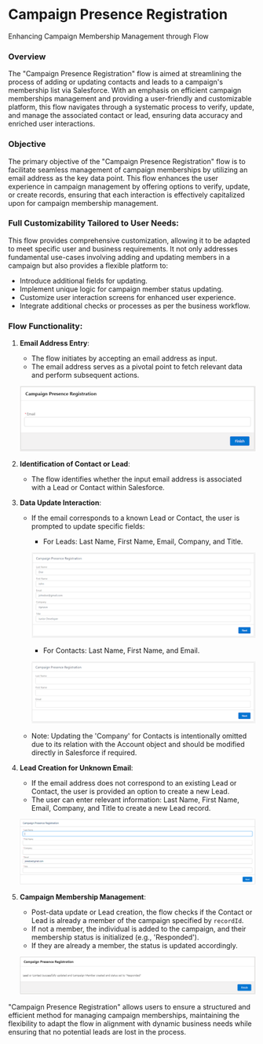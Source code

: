 # Campaign Presence Registration

Enhancing Campaign Membership Management through Flow

### **Overview**

The "Campaign Presence Registration" flow is aimed at streamlining the process of adding or updating contacts and leads to a campaign's membership list via Salesforce. With an emphasis on efficient campaign memberships management and providing a user-friendly and customizable platform, this flow navigates through a systematic process to verify, update, and manage the associated contact or lead, ensuring data accuracy and enriched user interactions.

### **Objective**

The primary objective of the "Campaign Presence Registration" flow is to facilitate seamless management of campaign memberships by utilizing an email address as the key data point. This flow enhances the user experience in campaign management by offering options to verify, update, or create records, ensuring that each interaction is effectively capitalized upon for campaign membership management.

### **Full Customizability Tailored to User Needs**:

This flow provides comprehensive customization, allowing it to be adapted to meet specific user and business requirements. It not only addresses fundamental use-cases involving adding and updating members in a campaign but also provides a flexible platform to:
- Introduce additional fields for updating.
- Implement unique logic for campaign member status updating.
- Customize user interaction screens for enhanced user experience.
- Integrate additional checks or processes as per the business workflow.

### **Flow Functionality**:

1. **Email Address Entry**:
   - The flow initiates by accepting an email address as input.
   - The email address serves as a pivotal point to fetch relevant data and perform subsequent actions.  

    ![Sample Image](./img/photo1.png)
2. **Identification of Contact or Lead**:
   - The flow identifies whether the input email address is associated with a Lead or Contact within Salesforce.
   
3. **Data Update Interaction**:
   - If the email corresponds to a known Lead or Contact, the user is prompted to update specific fields:
     - For Leads: Last Name, First Name, Email, Company, and Title.  

     ![Sample Image](./img/lead.png)
     - For Contacts: Last Name, First Name, and Email.  

     ![Sample Image](./img/Contact.png)  

   - Note: Updating the 'Company' for Contacts is intentionally omitted due to its relation with the Account object and should be modified directly in Salesforce if required.

4. **Lead Creation for Unknown Email**:
   - If the email address does not correspond to an existing Lead or Contact, the user is provided an option to create a new Lead.
   - The user can enter relevant information: Last Name, First Name, Email, Company, and Title to create a new Lead record.  

   ![Sample Image](./img/photo3.png)

5. **Campaign Membership Management**:
   - Post-data update or Lead creation, the flow checks if the Contact or Lead is already a member of the campaign specified by `recordId`.
   - If not a member, the individual is added to the campaign, and their membership status is initialized (e.g., 'Responded').
   - If they are already a member, the status is updated accordingly.  

   ![Sample Image](./img/photo2.PNG)

"Campaign Presence Registration" allows users to ensure a structured and efficient method for managing campaign memberships, maintaining the flexibility to adapt the flow in alignment with dynamic business needs while ensuring that no potential leads are lost in the process.

